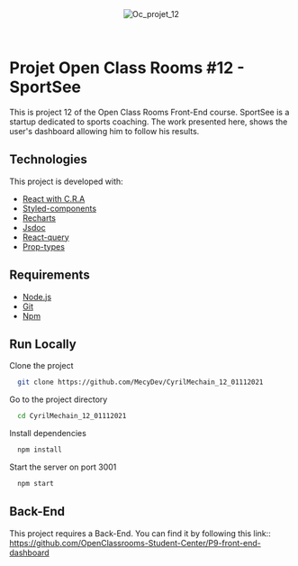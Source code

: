 <div align="center" id="top"> 
  <img src="https://user-images.githubusercontent.com/29403923/146696804-31200d85-7221-45f8-94aa-777b05a47eb6.png" alt="Oc_projet_12" />

&#xa0;

</div>

# Projet Open Class Rooms #12 - SportSee

This is project 12 of the Open Class Rooms Front-End course.
SportSee is a startup dedicated to sports coaching. The work presented here, shows the user's dashboard allowing him to follow his results.

## Technologies

This project is developed with:

- [React with C.R.A](https://pt-br.reactjs.org/)
- [Styled-components](https://styled-components.com/)
- [Recharts](https://recharts.org/en-US/)
- [Jsdoc](https://jsdoc.app/)
- [React-query](https://react-query.tanstack.com/)
- [Prop-types](https://www.npmjs.com/package/prop-types)

## Requirements

- [Node.js](https://nodejs.org/en/)
- [Git](https://git-scm.com/)
- [Npm](https://www.npmjs.com/)

## Run Locally

Clone the project

```bash
  git clone https://github.com/MecyDev/CyrilMechain_12_01112021
```

Go to the project directory

```bash
  cd CyrilMechain_12_01112021
```

Install dependencies

```bash
  npm install
```

Start the server on port 3001

```bash
  npm start
```

## Back-End

This project requires a Back-End. You can find it by following this link:: https://github.com/OpenClassrooms-Student-Center/P9-front-end-dashboard
